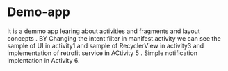 # Demo-app

It is a demmo app learing about activities and fragments and layout concepts .
BY Changing the intent filter in manifest.activity we can see the sample of UI in activity1 and sample of RecyclerView in activity3 and implementation of retrofit service in ACtivity 5 . Simple notification implentation in Activity 6.
